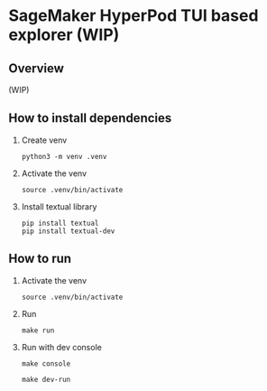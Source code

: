 # SageMaker HyperPod TUI based explorer (WIP)

## Overview

(WIP)


## How to install dependencies

1. Create venv

    ```
    python3 -m venv .venv
    ```

1. Activate the venv
    
    ```
    source .venv/bin/activate
    ```

1. Install textual library
    
    ```
    pip install textual
    pip install textual-dev
    ```

## How to run

1. Activate the venv

    ```
    source .venv/bin/activate
    ```

1. Run

    ```
    make run
    ```

1. Run with dev console

    ```
    make console
    ```

    ```
    make dev-run
    ```